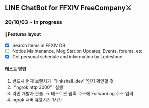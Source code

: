 ## LINE ChatBot for FFXIV FreeCompany⚔

### 20/10/03 ~ in progress

#### 🎨Features layout

- [x] Search Items in FFXIV DB
- [ ] Notice Maintenance, Mog Station Updates, Events, forums, etc.
- [x] Get personal schedule and information by Lodestone

#### 테스트 방법
1. 반드시 현재 브랜치가 '''linkshell_dev'''인지 확인할 것
2. '''ngrok http 3000''' 실행
3. 라인 개발자 콘솔  → 테스트봇 웹훅 주소에 Forwarding 주소 입력
4. ngrok 서버 유효시간 1시간